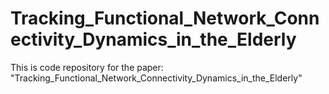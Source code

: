 # Tracking_Functional_Network_Connectivity_Dynamics_in_the_Elderly
This is code repository for the paper: "Tracking_Functional_Network_Connectivity_Dynamics_in_the_Elderly"
